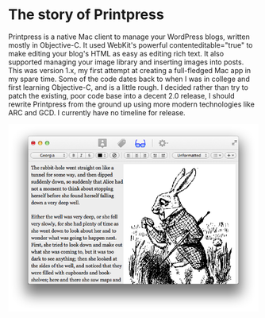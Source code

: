 The story of Printpress
==========
Printpress is a native Mac client to manage your WordPress blogs, written mostly in Objective-C. It used WebKit's powerful contenteditable="true" to make editing your blog's HTML as easy as editing rich text. It also supported managing your image library and inserting images into posts. This was version 1.x, my first attempt at creating a full-fledged Mac app in my spare time. Some of the code dates back to when I was in college and first learning Objective-C, and is a little rough. I decided rather than try to patch the existing, poor code base into a decent 2.0 release, I should rewrite Printpress from the ground up using more modern technologies like ARC and GCD. I currently have no timeline for release.

![Screenshot](screenshot.png)
